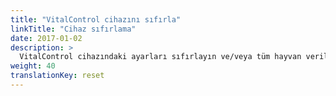 ```yaml
---
title: "VitalControl cihazını sıfırla"
linkTitle: "Cihaz sıfırlama"
date: 2017-01-02
description: >
  VitalControl cihazındaki ayarları sıfırlayın ve/veya tüm hayvan verilerini silin.
weight: 40
translationKey: reset
---
```

